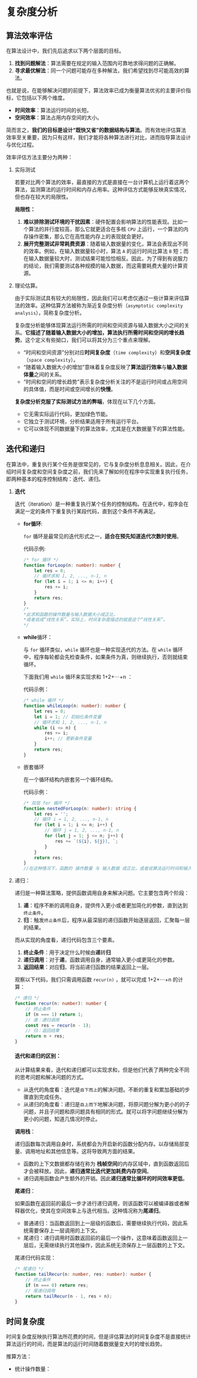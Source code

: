 # 复杂度分析



## 算法效率评估

在算法设计中，我们先后追求以下两个层面的目标。

1. **找到问题解法**：算法需要在规定的输入范围内可靠地求得问题的正确解。
2. **寻求最优解法**：同一个问题可能存在多种解法，我们希望找到尽可能高效的算法。

也就是说，在能够解决问题的前提下，算法效率已成为衡量算法优劣的主要评价指标，它包括以下两个维度。

- **时间效率**：算法运行时间的长短。
- **空间效率**：算法占用内存空间的大小。

简而言之，**我们的目标是设计“既快又省”的数据结构与算法**。而有效地评估算法效率至关重要，因为只有这样，我们才能将各种算法进行对比，进而指导算法设计与优化过程。

效率评估方法主要分为两种：

1. 实际测试

   若要对比两个算法的效率，最直接的方式是直接在一台计算机上运行着这两个算法，监测算法的运行时间和内存占用率。这种评估方式能够反映真实情况，但也存在较大的局限性。

   **局限性：**

   1. **难以排除测试环境的干扰因素**：硬件配置会影响算法的性能表现。比如一个算法的并行度较高，那么它就更适合在多核 `CPU` 上运行，一个算法的内存操作密集，那么它在高性能内存上的表现就会更好。
   2. **展开完整测试非常耗费资源**：随着输入数据量的变化，算法会表现出不同的效率。例如，在输入数据量较小时，算法 `A` 的运行时间比算法 `B` 短；而在输入数据量较大时，测试结果可能恰恰相反。因此，为了得到有说服力的结论，我们需要测试各种规模的输入数据，而这需要耗费大量的计算资源。

2. 理论估算。

   由于实际测试具有较大的局限性，因此我们可以考虑仅通过一些计算来评估算法的效率。这种估算方法被称为渐近复杂度分析（`asymptotic complexity analysis`），简称复杂度分析。

   复杂度分析能够体现算法运行所需的时间和空间资源与输入数据大小之间的关系。**它描述了随着输入数据大小的增加，算法执行所需时间和空间的增长趋势**。这个定义有些拗口，我们可以将其分为三个重点来理解。

   - “时间和空间资源”分别对应**时间复杂度**（`time complexity`）和**空间复杂度**（`space complexity`）。
   - “随着输入数据大小的增加”意味着复杂度反映了**算法运行效率**与**输入数据体量**之间的关系。
   - “时间和空间的增长趋势”表示复杂度分析关注的不是运行时间或占用空间的具体值，而是时间或空间增长的**快慢**。

   **复杂度分析克服了实际测试方法的弊端**，体现在以下几个方面。

   - 它无需实际运行代码，更加绿色节能。
   - 它独立于测试环境，分析结果适用于所有运行平台。
   - 它可以体现不同数据量下的算法效率，尤其是在大数据量下的算法性能。



## 迭代和递归

在算法中，重复执行某个任务是很常见的，它与复杂度分析息息相关。因此，在介绍时间复杂度和空间复杂度之前，我们先来了解如何在程序中实现重复执行任务，即两种基本的程序控制结构：迭代、递归。

1. **迭代**

   迭代（iteration）是一种重复执行某个任务的控制结构。在迭代中，程序会在满足一定的条件下重复执行某段代码，直到这个条件不再满足。

   + **for循环**:

     `for` 循环是最常见的迭代形式之一，**适合在预先知道迭代次数时使用**。

     代码示例:

     ```typescript
     /* for 循环 */
     function forLoop(n: number): number {
         let res = 0;
         // 循环求和 1, 2, ..., n-1, n
         for (let i = 1; i <= n; i++) {
             res += i;
         }
         return res;
     }
     /*
     *此求和函数的操作数量与输入数据大小成正比，
     *或者说成“线性关系”。实际上，时间复杂度描述的就是这个“线性关系”。
     */
     ```

   + **while**循环：

     与 `for` 循环类似，`while` 循环也是一种实现迭代的方法。在 `while` 循环中，程序每轮都会先检查条件，如果条件为真，则继续执行，否则就结束循环。

     下面我们用 `while` 循环来实现求和 1+2+⋯+n ：

     代码示例：

     ```typescript
     /* while 循环 */
     function whileLoop(n: number): number {
         let res = 0;
         let i = 1; // 初始化条件变量
         // 循环求和 1, 2, ..., n-1, n
         while (i <= n) {
             res += i;
             i++; // 更新条件变量
         }
         return res;
     }
     ```

   + 嵌套循环

     在一个循环结构内嵌套另一个循环结构。

     代码示例：

     ```typescript
     /* 双层 for 循环 */
     function nestedForLoop(n: number): string {
         let res = '';
         // 循环 i = 1, 2, ..., n-1, n
         for (let i = 1; i <= n; i++) {
             // 循环 j = 1, 2, ..., n-1, n
             for (let j = 1; j <= n; j++) {
                 res += `(${i}, ${j}), `;
             }
         }
         return res;
     }
     //在这种情况下，函数的 操作数量 与 输入数据 成正比，或者说算法运行时间和输入数据大小成“平方关系”。
     ```

2. 递归：

   递归是一种算法策略，提供函数调用自身来解决问题。它主要包含两个阶段：

   1. **递**：程序不断的调用自身，提供传入更小或者更加简化的参数，直到达到`终止条件`。
   2. **归**：触发`终止条件`后，程序从最深层的递归函数开始逐层返回，汇聚每一层的结果。

   而从实现的角度看，递归代码包含三个要素。

   1. **终止条件**：用于决定什么时候由**递**转**归**
   2. **递归调用**：对于**递**，函数调用自身，通常输入更小或更简化的参数。
   3. **返回结果**：对应**归**，将当前递归函数的结果返回上一层。

   观察以下代码，我们只需调用函数 `recur(n)` ，就可以完成 1+2+⋯+n 的计算：

   ```typescript
   /* 递归 */
   function recur(n: number): number {
       // 终止条件
       if (n === 1) return 1;
       // 递：递归调用
       const res = recur(n - 1);
       // 归：返回结果
       return n + res;
   }
   ```

   #### 迭代和递归的区别：

   从计算结果来看，迭代和递归都可以实现求和，但是他们代表了两种完全不同的思考问题和解决问题的方式。

   + 从迭代的角度看：迭代是`自下而上`的解决问题。不断的重复和累加基础的步骤直到完成任务。
   + 从递归的角度看：递归是`自上而下`地解决问题，将原问题分解为更小的的子问题，并且子问题和原问题具有相同的形式。就可以将字问题继续分解为更小的问题，知道几情况时停止。

   **调用栈**：

   递归函数每次调用自身时，系统都会为开启新的函数分配内存。以存储局部变量、调用地址和其他信息等。这将导致两方面的结果。

   + 函数的上下文数据都存储在称为 **栈帧空间**的内存区域中，直到函数返回后才会被释放。因此，**递归通常比迭代更加耗费内存空间**。
   + 递归调用函数会产生额外的开销。因此**递归通常比循环的时间效率更低**。

   **尾递归**：

   如果函数在返回前的最后一步才进行递归调用，则该函数可以被编译器或者解释器优化，使其在空间效率上与迭代相当。这种情况称为**尾递归**。

   + 普通递归：当函数返回到上一层级的函数后，需要继续执行代码，因此系统需要保存上一层调用的上下文。
   + 尾递归：递归调用时函数返回前的最后一个操作，这意味着函数返回上一层后，无需继续执行其他操作，因此系统无须保存上一层函数的上下文。

   尾递归代码实现：
   ```typescript
   /* 尾递归 */
   function tailRecur(n: number, res: number): number {
       // 终止条件
       if (n === 0) return res;
       // 尾递归调用
       return tailRecur(n - 1, res + n);
   }
   ```



## 时间复杂度

时间复杂度反映执行算法所花费的时间，但是评估算法的时间复杂度不是直接统计算法运行的时间，而是算法的运行时间随着数据量变大时的增长趋势。

推算方法：

+ 统计操作数量：

  